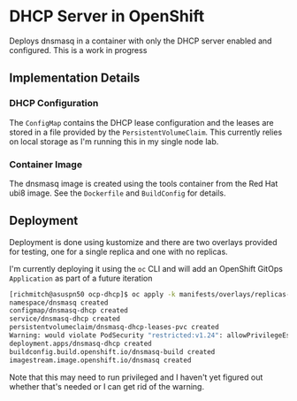 # DHCP Server in OpenShift
Deploys dnsmasq in a container with only the DHCP server enabled and configured.  This is a work in progress

## Implementation Details
### DHCP Configuration
The `ConfigMap` contains the DHCP lease configuration and the leases are stored in a file provided by the `PersistentVolumeClaim`.  This currently relies on local storage as I'm running this in my single node lab.

### Container Image
The dnsmasq image is created using the tools container from the Red Hat ubi8 image.  See the `Dockerfile` and `BuildConfig` for details.

## Deployment
Deployment is done using kustomize and there are two overlays provided for testing, one for a single replica and one with no replicas.

I'm currently deploying it using the `oc` CLI and will add an OpenShift GitOps `Application` as part of a future iteration

```bash
[richmitch@asuspn50 ocp-dhcp]$ oc apply -k manifests/overlays/replicas-1
namespace/dnsmasq created
configmap/dnsmasq-dhcp created
service/dnsmasq-dhcp created
persistentvolumeclaim/dnsmasq-dhcp-leases-pvc created
Warning: would violate PodSecurity "restricted:v1.24": allowPrivilegeEscalation != false (container "dnsmasq" must set securityContext.allowPrivilegeEscalation=false), unrestricted capabilities (container "dnsmasq" must set securityContext.capabilities.drop=["ALL"]), runAsNonRoot != true (pod or container "dnsmasq" must set securityContext.runAsNonRoot=true), seccompProfile (pod or container "dnsmasq" must set securityContext.seccompProfile.type to "RuntimeDefault" or "Localhost")
deployment.apps/dnsmasq-dhcp created
buildconfig.build.openshift.io/dnsmasq-build created
imagestream.image.openshift.io/dnsmasq created
```

Note that this may need to run privileged and I haven't yet figured out whether that's needed or I can get rid of the warning.